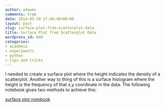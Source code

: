 ```yaml
---
author: adawes
comments: true
date: 2014-05-29 17:48:49+00:00
layout: post
slug: surface-plot-from-scatterplot-data
title: Surface Plot from Scatterplot Data
wordpress_id: 840
categories:
- academia
- experiments
- python
- tips and tricks
---
```


I needed to create a surface plot where the height indicates the density of a scatterplot. Another way to thing of this is a surface histogram where the height is the frequency of that x,y coordinate in the data. The following notebook gives two methods to achieve this:

[surface plot notebook ](http://nbviewer.ipython.org/gist/amcdawes/4e712b11eaf4e7bfba43)
